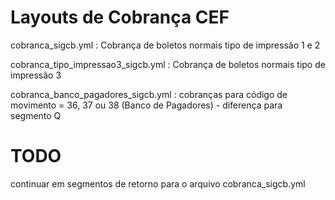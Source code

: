 # Layouts de Cobrança CEF

cobranca_sigcb.yml : Cobrança de boletos normais tipo de impressão 1 e 2

cobranca_tipo_impressao3_sigcb.yml : Cobrança de boletos normais tipo de impressão 3

cobranca_banco_pagadores_sigcb.yml : cobranças para código de movimento = 36, 37 ou 38 (Banco de Pagadores) - diferença para segmento Q

# TODO

continuar em segmentos de retorno para o arquivo cobranca_sigcb.yml